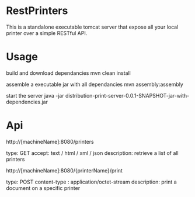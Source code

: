 RestPrinters
============

This is a standalone executable tomcat server that expose all your local printer over a simple RESTful API.


Usage
============

build and download dependancies
mvn clean install 


assemble a executable jar with all dependancies
mvn assembly:assembly

start the server
java -jar distribution-print-server-0.0.1-SNAPSHOT-jar-with-dependencies.jar

Api
============

http://[machineName]:8080/printers

type: GET
accept: text / html / xml / json
description: retrieve a list of all printers


http://[machineName]:8080/{printerName}/print

type: POST
content-type : application/octet-stream
description: print a document  on a specific printer


